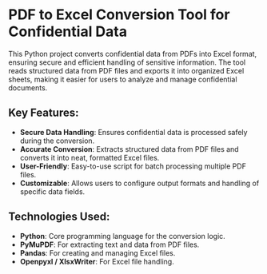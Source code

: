 # PDF to Excel Conversion Tool for Confidential Data

This Python project converts confidential data from PDFs into Excel format, ensuring secure and efficient handling of sensitive information. The tool reads structured data from PDF files and exports it into organized Excel sheets, making it easier for users to analyze and manage confidential documents.

## Key Features:
- **Secure Data Handling**: Ensures confidential data is processed safely during the conversion.
- **Accurate Conversion**: Extracts structured data from PDF files and converts it into neat, formatted Excel files.
- **User-Friendly**: Easy-to-use script for batch processing multiple PDF files.
- **Customizable**: Allows users to configure output formats and handling of specific data fields. 

## Technologies Used:
- **Python**: Core programming language for the conversion logic.
- **PyMuPDF**: For extracting text and data from PDF files.
- **Pandas**: For creating and managing Excel files.
- **Openpyxl / XlsxWriter**: For Excel file handling.
